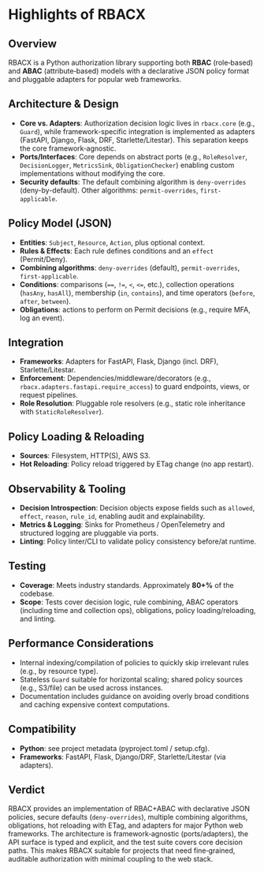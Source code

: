 # Highlights of RBACX

## Overview

RBACX is a Python authorization library supporting both **RBAC** (role‑based) and **ABAC** (attribute‑based) models with a declarative JSON policy format and pluggable adapters for popular web frameworks.

## Architecture & Design

- **Core vs. Adapters**: Authorization decision logic lives in `rbacx.core` (e.g., `Guard`), while framework-specific integration is implemented as adapters (FastAPI, Django, Flask, DRF, Starlette/Litestar). This separation keeps the core framework‑agnostic.
- **Ports/Interfaces**: Core depends on abstract ports (e.g., `RoleResolver`, `DecisionLogger`, `MetricsSink`, `ObligationChecker`) enabling custom implementations without modifying the core.
- **Security defaults**: The default combining algorithm is `deny-overrides` (deny-by-default). Other algorithms: `permit-overrides`, `first-applicable`.

## Policy Model (JSON)

- **Entities**: `Subject`, `Resource`, `Action`, plus optional context.
- **Rules & Effects**: Each rule defines conditions and an `effect` (Permit/Deny).
- **Combining algorithms**: `deny-overrides` (default), `permit-overrides`, `first-applicable`.
- **Conditions**: comparisons (`==`, `!=`, `<`, `<=`, etc.), collection operations (`hasAny`, `hasAll`), membership (`in`, `contains`), and time operators (`before`, `after`, `between`).
- **Obligations**: actions to perform on Permit decisions (e.g., require MFA, log an event).

## Integration

- **Frameworks**: Adapters for FastAPI, Flask, Django (incl. DRF), Starlette/Litestar.
- **Enforcement**: Dependencies/middleware/decorators (e.g., `rbacx.adapters.fastapi.require_access`) to guard endpoints, views, or request pipelines.
- **Role Resolution**: Pluggable role resolvers (e.g., static role inheritance with `StaticRoleResolver`).

## Policy Loading & Reloading

- **Sources**: Filesystem, HTTP(S), AWS S3.
- **Hot Reloading**: Policy reload triggered by ETag change (no app restart).

## Observability & Tooling

- **Decision Introspection**: Decision objects expose fields such as `allowed`, `effect`, `reason`, `rule_id`, enabling audit and explainability.
- **Metrics & Logging**: Sinks for Prometheus / OpenTelemetry and structured logging are pluggable via ports.
- **Linting**: Policy linter/CLI to validate policy consistency before/at runtime.

## Testing

- **Coverage**: Meets industry standards. Approximately **80+%** of the codebase.  
- **Scope**: Tests cover decision logic, rule combining, ABAC operators (including time and collection ops), obligations, policy loading/reloading, and linting.

## Performance Considerations

- Internal indexing/compilation of policies to quickly skip irrelevant rules (e.g., by resource type).
- Stateless `Guard` suitable for horizontal scaling; shared policy sources (e.g., S3/file) can be used across instances.
- Documentation includes guidance on avoiding overly broad conditions and caching expensive context computations.

## Compatibility

- **Python**: see project metadata (pyproject.toml / setup.cfg).
- **Frameworks**: FastAPI, Flask, Django/DRF, Starlette/Litestar (via adapters).

## Verdict

RBACX provides an implementation of RBAC+ABAC with declarative JSON policies, secure defaults (`deny-overrides`), multiple combining algorithms, obligations, hot reloading with ETag, and adapters for major Python web frameworks. The architecture is framework‑agnostic (ports/adapters), the API surface is typed and explicit, and the test suite covers core decision paths. This makes RBACX suitable for projects that need fine‑grained, auditable authorization with minimal coupling to the web stack.

